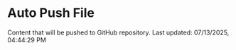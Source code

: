 # Auto Push File

Content that will be pushed to GitHub repository.
Last updated: 07/13/2025, 04:44:29 PM